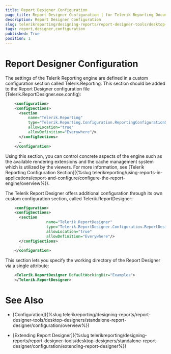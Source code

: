 ```yaml
---
title: Report Designer Configuration
page_title: Report Designer Configuration | for Telerik Reporting Documentation
description: Report Designer Configuration
slug: telerikreporting/designing-reports/report-designer-tools/desktop-designers/standalone-report-designer/configuration/report-designer-configuration
tags: report,designer,configuration
published: True
position: 1
---
```


# Report Designer Configuration



The settings of the Telerik Reporting engine are defined in a custom configuration section called Telerik.Reporting. This section should be added         to the Report Designer configuration file (Telerik.ReportDesigner.exe.config):       

	
````XML
    <configuration>
    <configSections>
      <section
          name="Telerik.Reporting"
          type="Telerik.Reporting.Configuration.ReportingConfigurationSection, Telerik.Reporting"
          allowLocation="true"
          allowDefinition="Everywhere"/>
      </configSections>
      …
    </configuration>
````



Using this section, you can control concrete aspects of the engine such as the available rendering extensions and the cache management system which is         utilized by the viewers. For more information, see [Telerik Reporting Configuration Section]({%slug telerikreporting/using-reports-in-applications/export-and-configure/configure-the-report-engine/overview%}).       

The Telerik Report Designer offers additional configuration through its own custom configuration section, called Telerik.ReportDesigner:

	
````XML
    <configuration>
    <configSections>
      <section
                  name="Telerik.ReportDesigner"
                  type="Telerik.ReportDesigner.Configuration.ReportDesignerConfigurationSection, Telerik.ReportDesigner.Configuration"
                  allowLocation="true"
                  allowDefinition="Everywhere"/>
      </configSections>
      …
    </configuration>
````



This section lets you specify the working directory of the Report Designer via a single attribute:

	
````XML
    <Telerik.ReportDesigner DefaultWorkingDir="Examples">
    </Telerik.ReportDesigner>
````



## 

# See Also


 * [Configuration]({%slug telerikreporting/designing-reports/report-designer-tools/desktop-designers/standalone-report-designer/configuration/overview%})

 * [Extending Report Designer]({%slug telerikreporting/designing-reports/report-designer-tools/desktop-designers/standalone-report-designer/configuration/extending-report-designer%})
